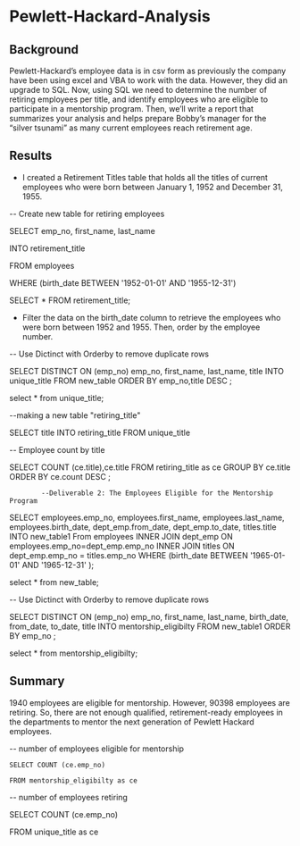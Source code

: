 # Pewlett-Hackard-Analysis

## Background

Pewlett-Hackard’s employee data is in csv form as previously the company have been using excel and VBA to work with the data. However, they did an upgrade to SQL. Now, using SQL we need to determine the number of retiring employees per title, and identify employees who are eligible to participate in a mentorship program. Then, we’ll write a report that summarizes your analysis and helps prepare Bobby’s manager for the “silver tsunami” as many current employees reach retirement age.

## Results

- I created a Retirement Titles table that holds all the titles of current employees who were born between January 1, 1952 and December 31, 1955.

-- Create new table for retiring employees

SELECT emp_no, first_name, last_name

INTO retirement_title

FROM employees

WHERE (birth_date BETWEEN '1952-01-01' AND '1955-12-31')

SELECT * FROM retirement_title;

- Filter the data on the birth_date column to retrieve the employees who were born between 1952 and 1955. Then, order by the employee number.

-- Use Dictinct with Orderby to remove duplicate rows

SELECT DISTINCT ON (emp_no)
emp_no,
first_name,
last_name,
title
INTO unique_title
FROM new_table
ORDER BY emp_no,title DESC
;

select * from unique_title;

--making a new table "retiring_title"

SELECT title
INTO retiring_title
FROM unique_title

-- Employee count by title

SELECT COUNT (ce.title),ce.title
FROM retiring_title as ce
GROUP BY ce.title
ORDER BY ce.count DESC
;

            --Deliverable 2: The Employees Eligible for the Mentorship Program
			
SELECT employees.emp_no,
employees.first_name,
employees.last_name,
employees.birth_date, 
dept_emp.from_date,
dept_emp.to_date,
titles.title
INTO new_table1
From employees
INNER JOIN dept_emp
ON employees.emp_no=dept_emp.emp_no
INNER JOIN titles 
ON dept_emp.emp_no = titles.emp_no
WHERE (birth_date BETWEEN '1965-01-01' AND '1965-12-31'
);

select * from new_table;

-- Use Dictinct with Orderby to remove duplicate rows

SELECT DISTINCT ON (emp_no)
emp_no,
first_name,
last_name,
birth_date,
from_date,
to_date,
title
INTO mentorship_eligibilty
FROM new_table1
ORDER BY emp_no
;

select * from mentorship_eligibilty;

## Summary

1940 employees are eligible for mentorship. However, 90398 employees are retiring. So, there are not enough qualified, retirement-ready employees in the departments to mentor the next generation of Pewlett Hackard employees.

-- number of employees eligible for mentorship

    SELECT COUNT (ce.emp_no)

    FROM mentorship_eligibilty as ce
-- number of employees retiring

SELECT COUNT (ce.emp_no)

FROM unique_title as ce
